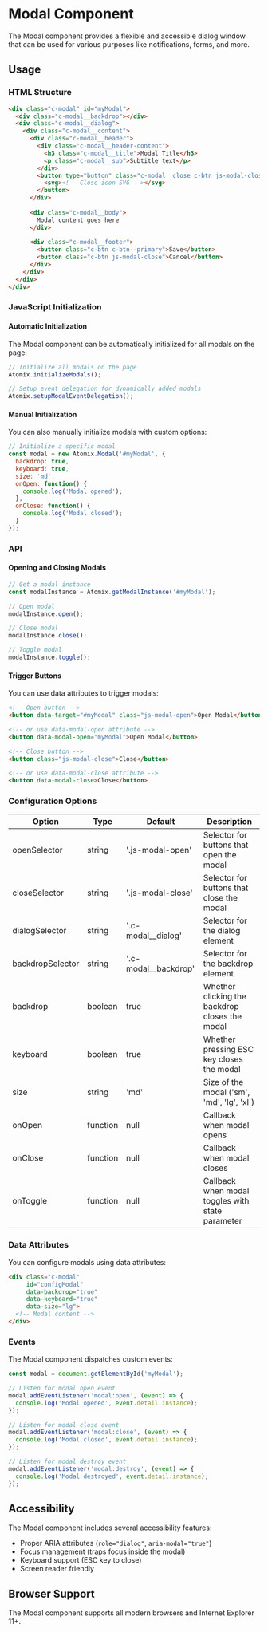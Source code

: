 # Modal Component

The Modal component provides a flexible and accessible dialog window that can be used for various purposes like notifications, forms, and more.

## Usage

### HTML Structure

```html
<div class="c-modal" id="myModal">
  <div class="c-modal__backdrop"></div>
  <div class="c-modal__dialog">
    <div class="c-modal__content">
      <div class="c-modal__header">
        <div class="c-modal__header-content">
          <h3 class="c-modal__title">Modal Title</h3>
          <p class="c-modal__sub">Subtitle text</p>
        </div>
        <button type="button" class="c-modal__close c-btn js-modal-close" aria-label="Close modal">
          <svg><!-- Close icon SVG --></svg>
        </button>
      </div>
      
      <div class="c-modal__body">
        Modal content goes here
      </div>
      
      <div class="c-modal__footer">
        <button class="c-btn c-btn--primary">Save</button>
        <button class="c-btn js-modal-close">Cancel</button>
      </div>
    </div>
  </div>
</div>
```

### JavaScript Initialization

#### Automatic Initialization

The Modal component can be automatically initialized for all modals on the page:

```js
// Initialize all modals on the page
Atomix.initializeModals();

// Setup event delegation for dynamically added modals
Atomix.setupModalEventDelegation();
```

#### Manual Initialization

You can also manually initialize modals with custom options:

```js
// Initialize a specific modal
const modal = new Atomix.Modal('#myModal', {
  backdrop: true,
  keyboard: true,
  size: 'md',
  onOpen: function() {
    console.log('Modal opened');
  },
  onClose: function() {
    console.log('Modal closed');
  }
});
```

### API

#### Opening and Closing Modals

```js
// Get a modal instance
const modalInstance = Atomix.getModalInstance('#myModal');

// Open modal
modalInstance.open();

// Close modal
modalInstance.close();

// Toggle modal
modalInstance.toggle();
```

#### Trigger Buttons

You can use data attributes to trigger modals:

```html
<!-- Open button -->
<button data-target="#myModal" class="js-modal-open">Open Modal</button>

<!-- or use data-modal-open attribute -->
<button data-modal-open="myModal">Open Modal</button>

<!-- Close button -->
<button class="js-modal-close">Close</button>

<!-- or use data-modal-close attribute -->
<button data-modal-close>Close</button>
```

### Configuration Options

| Option | Type | Default | Description |
| ------ | ---- | ------- | ----------- |
| openSelector | string | '.js-modal-open' | Selector for buttons that open the modal |
| closeSelector | string | '.js-modal-close' | Selector for buttons that close the modal |
| dialogSelector | string | '.c-modal__dialog' | Selector for the dialog element |
| backdropSelector | string | '.c-modal__backdrop' | Selector for the backdrop element |
| backdrop | boolean | true | Whether clicking the backdrop closes the modal |
| keyboard | boolean | true | Whether pressing ESC key closes the modal |
| size | string | 'md' | Size of the modal ('sm', 'md', 'lg', 'xl') |
| onOpen | function | null | Callback when modal opens |
| onClose | function | null | Callback when modal closes |
| onToggle | function | null | Callback when modal toggles with state parameter |

### Data Attributes

You can configure modals using data attributes:

```html
<div class="c-modal" 
     id="configModal" 
     data-backdrop="true"
     data-keyboard="true"
     data-size="lg">
  <!-- Modal content -->
</div>
```

### Events

The Modal component dispatches custom events:

```js
const modal = document.getElementById('myModal');

// Listen for modal open event
modal.addEventListener('modal:open', (event) => {
  console.log('Modal opened', event.detail.instance);
});

// Listen for modal close event
modal.addEventListener('modal:close', (event) => {
  console.log('Modal closed', event.detail.instance);
});

// Listen for modal destroy event
modal.addEventListener('modal:destroy', (event) => {
  console.log('Modal destroyed', event.detail.instance);
});
```

## Accessibility

The Modal component includes several accessibility features:

- Proper ARIA attributes (`role="dialog"`, `aria-modal="true"`)
- Focus management (traps focus inside the modal)
- Keyboard support (ESC key to close)
- Screen reader friendly

## Browser Support

The Modal component supports all modern browsers and Internet Explorer 11+. 